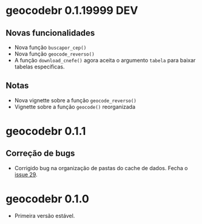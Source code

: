 # geocodebr 0.1.19999 DEV

## Novas funcionalidades

- Nova função `buscapor_cep()`
- Nova função `geocode_reverso()`
- A função `download_cnefe()` agora aceita o argumento `tabela` para baixar tabelas específicas.

## Notas

- Nova vignette sobre a função `geocode_reverso()`
- Vignette sobre a função `geocode()` reorganizada



# geocodebr 0.1.1

## Correção de bugs

- Corrigido bug na organização de pastas do cache de dados. Fecha o [issue 29](https://github.com/ipeaGIT/geocodebr/issues/29).


# geocodebr 0.1.0

- Primeira versão estável.
